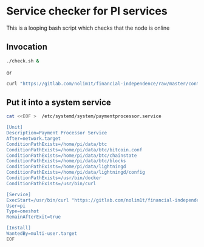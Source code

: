 # Service checker for PI services

This is a looping bash script which checks that the node is online

## Invocation

```bash
./check.sh &
```

or

```bash
curl "https://gitlab.com/nolim1t/financial-independence/raw/master/contrib/service-check/check.sh" 2>/dev/null | bash &
```


## Put it into a system service

```bash
cat <<EOF >  /etc/systemd/system/paymentprocessor.service

[Unit]
Description=Payment Processor Service
After=network.target
ConditionPathExists=/home/pi/data/btc
ConditionPathExists=/home/pi/data/btc/bitcoin.conf
ConditionPathExists=/home/pi/data/btc/chainstate
ConditionPathExists=/home/pi/data/btc/blocks
ConditionPathExists=/home/pi/data/lightningd
ConditionPathExists=/home/pi/data/lightningd/config
ConditionPathExists=/usr/bin/docker
ConditionPathExists=/usr/bin/curl

[Service]
ExecStart=/usr/bin/curl "https://gitlab.com/nolim1t/financial-independence/raw/master/contrib/service-check/check.sh" 2>/dev/null | bash &
User=pi
Type=oneshot
RemainAfterExit=true

[Install]
WantedBy=multi-user.target
EOF

```
